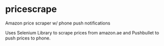 # pricescrape
Amazon price scraper w/ phone push notifications


Uses Selenium Library to scrape prices from amazon.ae and Pushbullet to push prices to phone.
